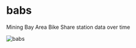 babs
====

Mining Bay Area Bike Share station data over time 

![babs](http://www.nndb.com/people/440/000023371/bawa-1-sized.jpg)


